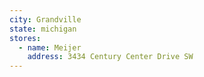 ```yaml
---
city: Grandville
state: michigan
stores:
  - name: Meijer
    address: 3434 Century Center Drive SW
---
```

